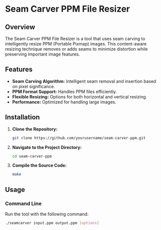 # Seam Carver PPM File Resizer

## Overview

The Seam Carver PPM File Resizer is a tool that uses seam carving to intelligently resize PPM (Portable Pixmap) images. This content-aware resizing technique removes or adds seams to minimize distortion while preserving important image features.

## Features

- **Seam Carving Algorithm:** Intelligent seam removal and insertion based on pixel significance.
- **PPM Format Support:** Handles PPM files efficiently.
- **Flexible Resizing:** Options for both horizontal and vertical resizing.
- **Performance:** Optimized for handling large images.

## Installation

1. **Clone the Repository:**

    ```sh
    git clone https://github.com/yourusername/seam-carver-ppm.git
    ```

2. **Navigate to the Project Directory:**

    ```sh
    cd seam-carver-ppm
    ```

3. **Compile the Source Code:**

    ```sh
    make
    ```

## Usage

### Command Line

Run the tool with the following command:

```sh
./seamcarver input.ppm output.ppm [options]
